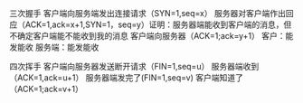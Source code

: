 三次握手
客户端向服务端发出连接请求（SYN=1,seq=x）
服务器对客户端作出回应（ACK=1,ack=x+1,SYN=1，seq=y）证明：服务器端能收到客户端的消息，但不确定客户端能不能收到我的消息
客户端向服务器（ACK=1;ack=y+1）
客户：能发能收
服务端：能发能收

四次挥手
客户端向服务器发送断开请求（FIN=1,seq=u）
服务器端收到（ACK=1,ack=u+1）
服务器端发完了(FIN=1,seq=v)
客户端知道了（ACK=1;ack=v+1）